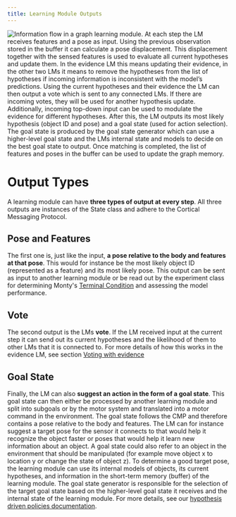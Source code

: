 ```yaml
---
title: Learning Module Outputs
---
```

![Information flow in a graph learning module. At each step the LM receives features and a pose as input. Using the previous observation stored in the buffer it can calculate a pose displacement. This displacement together with the sensed features is used to evaluate all current hypotheses and update them. In the evidence LM this means updating their evidence, in the other two LMs it means to remove the hypotheses from the list of hypotheses if incoming information is inconsistent with the model’s predictions. Using the current hypotheses and their evidence the LM can then output a vote which is sent to any connected LMs. If there are incoming votes, they will be used for another hypothesis update. Additionally, incoming top-down input can be used to modulate the evidence for different hypotheses. After this, the LM outputs its most likely hypothesis (object ID and pose) and a goal state (used for action selection). The goal state is produced by the goal state generator which can use a higher-level goal state and the LMs internal state and models to decide on the best goal state to output. Once matching is completed, the list of features and poses in the buffer can be used to update the graph memory.](../figures/how-monty-works/learning_module.png)


# Output Types

A learning module can have **three types of output at every step**. All three outputs are instances of the State class and adhere to the Cortical Messaging Protocol. 

## Pose and Features

The first one is, just like the input, **a pose relative to the body and features at that pose**. This would for instance be the most likely object ID (represented as a feature) and its most likely pose. This output can be sent as input to another learning module or be read out by the experiment class for determining Monty's [Terminal Condition](evidence-based-learning-module.md#terminal-condition) and assessing the model performance.

## Vote

The second output is the LMs **vote**. If the LM received input at the current step it can send out its current hypotheses and the likelihood of them to other LMs that it is connected to. For more details of how this works in the evidence LM, see section [Voting with evidence](evidence-based-learning-module.md#voting-with-evidence)

## Goal State

Finally, the LM can also **suggest an action in the form of a goal state**. This goal state can then either be processed by another learning module and split into subgoals or by the motor system and translated into a motor command in the environment. The goal state follows the CMP and therefore contains a pose relative to the body and features. The LM can for instance suggest a target pose for the sensor it connects to that would help it recognize the object faster or poses that would help it learn new information about an object. A goal state could also refer to an object in the environment that should be manipulated (for example move object x to location y or change the state of object z). To determine a good target pose, the learning module can use its internal models of objects, its current hypotheses, and information in the short-term memory (buffer) of the learning module. The goal state generator is responsible for the selection of the target goal state based on the higher-level goal state it receives and the internal state of the learning module. For more details, see our [hypothesis driven policies documentation](../policy.md#hypothesis-driven-policy-details).
